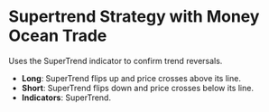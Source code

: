 # Supertrend Strategy with Money Ocean Trade

Uses the SuperTrend indicator to confirm trend reversals.

- **Long**: SuperTrend flips up and price crosses above its line.
- **Short**: SuperTrend flips down and price crosses below its line.
- **Indicators**: SuperTrend.

